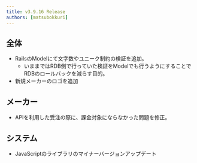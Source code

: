 ```yaml
---
title: v3.9.16 Release
authors: [matsubokkuri]
---
```


<!-- truncate -->

## 全体

- RailsのModelにて文字数やユニーク制約の検証を追加。
  - いままではRDB側で行っていた検証をModelでも行うようにすることでRDBのロールバックを減らす目的。
- 新規メーカーのロゴを追加

## メーカー

- APIを利用した受注の際に、課金対象にならなかった問題を修正。

## システム

- JavaScriptのライブラリのマイナーバージョンアップデート

